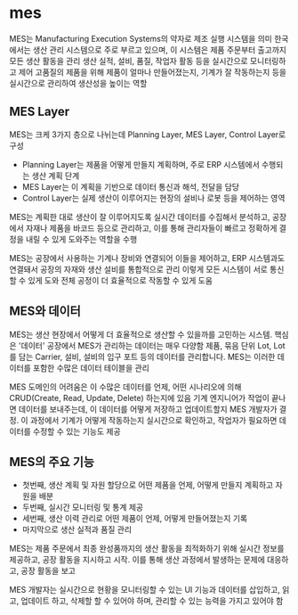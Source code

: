 # mes

MES는 Manufacturing Execution Systems의 약자로 제조 실행 시스템을 의미 
한국에서는 생산 관리 시스템으로 주로 부르고 있으며, 이 시스템은 제품 주문부터 출고까지 모든 생산 활동을 관리
생산 실적, 설비, 품질, 작업자 활동 등을 실시간으로 모니터링하고 제어
고품질의 제품을 위해 제품이 얼마나 만들어졌는지, 기계가 잘 작동하는지 등을 실시간으로 관리하여 생산성을 높이는 역할



## MES Layer

MES는 크케 3가지 층으로 나뉘는데
Planning Layer, MES Layer, Control Layer로 구성

* Planning Layer는 제품을 어떻게 만들지 계획하며, 주로 ERP 시스템에서 수행되는 생산 계획 단계
* MES Layer는 이 계획을 기반으로 데이터 통신과 해석, 전달을 담당
* Control Layer는 실제 생산이 이루어지는 현장의 설비나 로봇 등을 제어하는 영역

MES는 계획한 대로 생산이 잘 이루어지도록 실시간 데이터를 수집해서 분석하고, 공장에서 자재나 제품을 바코드 등으로 관리하고, 이를 통해 관리자들이 빠르고 정확하게 결정을 내릴 수 있게 도와주는 역할을 수행


MES는 공장에서 사용하는 기계나 장비와 연결되어 이들을 제어하고, ERP 시스템과도 연결돼서 공장의 자재와 생산 설비를 통합적으로 관리
이렇게 모든 시스템이 서로 통신할 수 있게 도와 전체 공정이 더 효율적으로 작동할 수 있게 도움



## MES와 데이터

MES는 생산 현장에서 어떻게 더 효율적으로 생산할 수 있을까를 고민하는 시스템. 핵심은 '데이터'
공장에서 MES가 관리하는 데이터는 매우 다양함
제품, 묶음 단위 Lot, Lot를 담는 Carrier, 설비, 설비의 입구 포트 등의 데이터를 관리합니다. MES는 이러한 데이터를 포함한 수많은 데이터 테이블을 관리

MES 도메인의 어려움은 이 수많은 데이터를 언제, 어떤 시나리오에 의해 CRUD(Create, Read, Update, Delete) 하는지에 있음
기계 엔지니어가 작업이 끝나면 데이터를 보내주는데, 이 데이터를 어떻게 저장하고 업데이트할지 MES 개발자가 결정. 이 과정에서 기계가 어떻게 작동하는지 실시간으로 확인하고, 작업자가 필요하면 데이터를 수정할 수 있는 기능도 제공



## MES의 주요 기능

* 첫번째, 생산 계획 및 자원 할당으로 어떤 제품을 언제, 어떻게 만들지 계획하고 자원을 배분
* 두번째, 실시간 모니터링 및 통계 제공
* 세번째, 생산 이력 관리로 어떤 제품이 언제, 어떻게 만들어졌는지 기록
* 마지막으로 생산 실적과 품질 관리

MES는 제품 주문에서 최종 완성품까지의 생산 활동을 최적화하기 위해 실시간 정보를 제공하고, 공장 활동을 지시하고 시작. 이를 통해 생산 과정에서 발생하는 문제에 대응하고, 공장 활동을 보고

MES 개발자는 실시간으로 현황을 모니터링할 수 있는 UI 기능과
데이터를 삽입하고, 읽고, 업데이트 하고, 삭제할 할 수 있어야 하며, 관리할 수 있는 능력을 가지고 있어야 함
